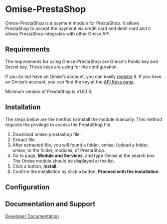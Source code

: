 # Omise-PrestaShop
Omise-PrestaShop is a payment module for PrestaShop. It allows PrestaShop to accept the payment via credit card and debit card and it allows PrestaShop integrates with other Omise API.

## Requirements
The requirements for using Omise-PrestaShop are Omise's Public key and Secret key. Those keys are using for the configuration.

If you do not have an Omise’s account, you can easily [register](https://dashboard.omise.co/signup) it. If you have an Omise’s account, you can find the key at the [API Keys page](https://dashboard.omise.co/test/api-keys).

Minimum version of PrestaShop is v1.6.1.6.

## Installation
The steps below are the method to install the module manually. This method requires the privilege to access the PrestaShop file.

1. Download omise-prestashop file.
2. Extract file.
3. After extracted file, you will found a folder, omise. Upload a folder, omise, to the folder, modules, of PrestaShop.
4. Go to page, **Module and Services**, and type Omise at the search box. The Omise module should be displayed at the list.
5. Click a button, **Install**.
6. Confirm the installation by click a button, **Proceed with the installation**.

## Configuration

## Documentation and Support
[Developer Documentation](https://www.omise.co/docs/)